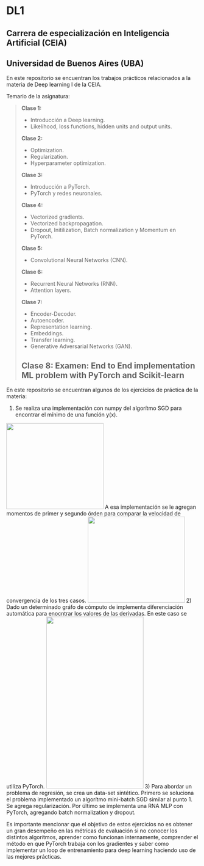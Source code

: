 # DL1

## **Carrera de especialización en Inteligencia Artificial (CEIA)**

## **Universidad de Buenos Aires (UBA)**

En este repositorio se encuentran los trabajos prácticos relacionados a la materia de Deep learning I de la CEIA.

Temario de la asignatura:

> **Clase 1:** 
> * Introducción a Deep learning.
> * Likelihood, loss functions, hidden units and output units.
> 
> **Clase 2:** 
> * Optimization.
> * Regularization.
> * Hyperparameter optimization.
> 
> **Clase 3:** 
> * Introducción a PyTorch.
> * PyTorch y redes neuronales.
> 
> **Clase 4:** 
> * Vectorized gradients.
> * Vectorized backpropagation.
> * Dropout, Initilization, Batch normalization y Momentum en PyTorch.
> 
> **Clase 5:** 
> * Convolutional Neural Networks (CNN).
> 
> **Clase 6:** 
> * Recurrent Neural Networks (RNN).
> * Attention layers.
> 
> **Clase 7:** 
> * Encoder-Decoder.
> * Autoencoder.
> * Representation learning.
> * Embeddings.
> * Transfer learning.
> * Generative Adversarial Networks (GAN).
> 
> **Clase 8:** Examen: End to End implementation ML problem with PyTorch and Scikit-learn
> ------------------------------------------------------------------------------------------

En este repositorio se encuentran algunos de los ejercicios de práctica de la materia:
1) Se realiza una implementación con numpy del algorítmo SGD para encontrar el mínimo de una función y(x).
<img src="https://github.com/AlexBarria/DL1/tree/main/SGD_gif.gif" width="255" height="225">
A esa implementación se le agregan momentos de primer y segundo órden para comparar la velocidad de convergencia de los tres casos.
<img src="https://github.com/AlexBarria/DL1/tree/main/SGD_COMPA.png" width="255" height="225">
2) Dado un determinado gráfo de cómputo de implementa diferenciación automática para enocntrar los valores de las derivadas. En este caso se utiliza PyTorch.
<img src="https://github.com/AlexBarria/DL1/tree/main/grafo.PNG" width="255" height="450">
3) Para abordar un problema de regresión, se crea un data-set sintético. Primero se soluciona el problema implementado un algorítmo mini-batch SGD similar al punto 1. Se agrega regularización.
Por último se implementa una RNA MLP con PyTorch, agregando batch normalization y dropout.

Es importante mencionar que el objetivo de estos ejercicios no es obtener un gran desempeño en las métricas de evaluación si no conocer los distintos algorítmos, aprender como funcionan internamente, comprender el método en que PyTorch trabaja con los gradientes y saber como implementar un loop de entrenamiento para deep learning haciendo uso de las mejores prácticas.
